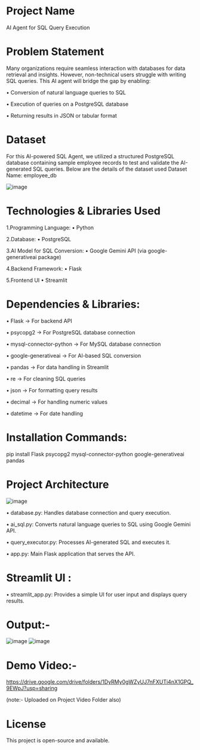 # Project Name
AI Agent for SQL Query Execution
# Problem Statement 
Many organizations require seamless interaction with databases for data retrieval and 
insights. However, non-technical users struggle with writing SQL queries. This AI agent will 
bridge the gap by enabling: 

• Conversion of natural language queries to SQL

• Execution of queries on a PostgreSQL database 

• Returning results in JSON or tabular format

# Dataset
For this AI-powered SQL Agent, we utilized a structured PostgreSQL database containing sample employee records to test and validate the AI-generated SQL queries. Below are the details of the dataset used
Dataset Name: employee_db

![image](https://github.com/user-attachments/assets/80d9b848-7e86-4040-86ff-b0e66c4ebd3a)

# Technologies & Libraries Used 
1.Programming Language: 
• Python 

2.Database: 
• PostgreSQL

3.AI Model for SQL Conversion: 
• Google Gemini API (via google-generativeai package) 

4.Backend Framework: 
• Flask 

5.Frontend UI 
• Streamlit

# Dependencies & Libraries: 
• Flask → For backend API 

• psycopg2 → For PostgreSQL database connection 

• mysql-connector-python → For MySQL database connection 

• google-generativeai → For AI-based SQL conversion 

• pandas → For data handling in Streamlit 

• re → For cleaning SQL queries 

• json → For formatting query results 

• decimal → For handling numeric values 

• datetime → For date handling

# Installation Commands:
pip install Flask psycopg2 mysql-connector-python google-generativeai pandas 

# Project Architecture 
![image](https://github.com/user-attachments/assets/bf98a5b1-b1cc-4a46-a83b-4e227c39161d)

• database.py: Handles database connection and query execution. 

• ai_sql.py: Converts natural language queries to SQL using Google Gemini API. 

• query_executor.py: Processes AI-generated SQL and executes it. 

• app.py: Main Flask application that serves the API. 

# Streamlit UI : 
• streamlit_app.py: Provides a simple UI for user input and displays query results.

# Output:- 
![image](https://github.com/user-attachments/assets/90ac2262-1d95-4ee3-9de4-f4ea3ee9a8a8)
![image](https://github.com/user-attachments/assets/da1234e4-935d-492d-8ba7-13a4dda3ba2e)

# Demo Video:-

https://drive.google.com/drive/folders/1DyRMy0gWZyUJ7nFXUTi4nX1GPQ_9EWpJ?usp=sharing

(note:- Uploaded on Project Video Folder also)

# License
This project is open-source and available.





